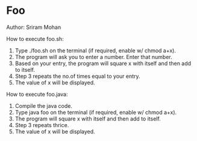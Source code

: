 # Foo

Author: Sriram Mohan

How to execute foo.sh:
  1. Type ./foo.sh on the terminal (if required, enable w/ chmod a+x).
  2. The program will ask you to enter a number. Enter that number.
  3. Based on your entry, the program will square x with itself and then add to itself.
  4. Step 3 repeats the no.of times equal to your entry.
  5. The value of x will be displayed.
  
How to execute foo.java:
  1. Compile the java code.
  2. Type java foo on the terminal (if required, enable w/ chmod a+x).
  3. The program will square x with itself and then add to itself.
  4. Step 3 repeats thrice.
  5. The value of x will be displayed.
